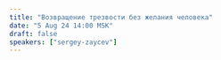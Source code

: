 ```yaml
---
title: "Возвращение трезвости без желания человека"
date: "5 Aug 24 14:00 MSK"
draft: false
speakers: ["sergey-zaycev"]
---
```

